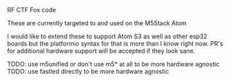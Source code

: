 RF CTF Fox code

These are currently targeted to and used on the M5Stack Atom

I would like to extend these to support Atom S3 as well as other esp32 boards but the platformio syntax for that is more than I know right now.  PR's for additional hardware support will be accepted if they look sane.

TODO: use m5unified or don't use m5* at all to be more hardware agnostic
TODO: use fastled directly to be more hardware agnostic
